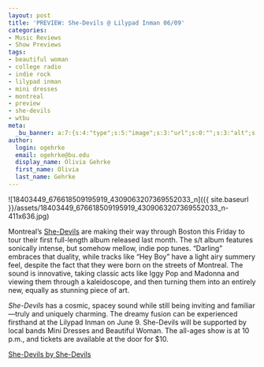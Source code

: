 ```yaml
---
layout: post
title: 'PREVIEW: She-Devils @ Lilypad Inman 06/09'
categories:
- Music Reviews
- Show Previews
tags:
- beautiful woman
- college radio
- indie rock
- lilypad inman
- mini dresses
- montreal
- preview
- she-devils
- wtbu
meta:
  _bu_banner: a:7:{s:4:"type";s:5:"image";s:3:"url";s:0:"";s:3:"alt";s:0:"";s:7:"post_id";s:0:"";s:4:"html";s:0:"";s:8:"position";s:12:"contentWidth";s:7:"caption";s:0:"";}
author:
  login: ogehrke
  email: ogehrke@bu.edu
  display_name: Olivia Gehrke
  first_name: Olivia
  last_name: Gehrke
---
```

![18403449_676618509195919_4309063207369552033_n]({{ site.baseurl }}/assets/18403449_676618509195919_4309063207369552033_n-411x636.jpg)

Montreal’s [She-Devils](https://www.shedevilsinc.com/2nd-home) are making their way through Boston this Friday to tour their first full-length album released last month. The s/t album features sonically intense, but somehow mellow, indie pop tunes. “Darling” embraces that duality, while tracks like “Hey Boy” have a light airy summery feel, despite the fact that they were born on the streets of Montreal. The sound is innovative, taking classic acts like Iggy Pop and Madonna and viewing them through a kaleidoscope, and then turning them into an entirely new, equally as stunning piece of art.

_She-Devils_ has a cosmic, spacey sound while still being inviting and familiar—truly and uniquely charming. The dreamy fusion can be experienced firsthand at the Lilypad Inman on June 9. She-Devils will be supported by local bands Mini Dresses and Beautiful Woman. The all-ages show is at 10 p.m., and tickets are available at the door for $10.

<a href="http://she-devilsinc.bandcamp.com/album/she-devils">She-Devils by She-Devils</a>